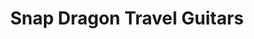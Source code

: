 ---
title: "Snap Dragon Travel Guitars"
url: /chelmsford/snap-dragon-travel-guitars/
shop: Instrumente
---